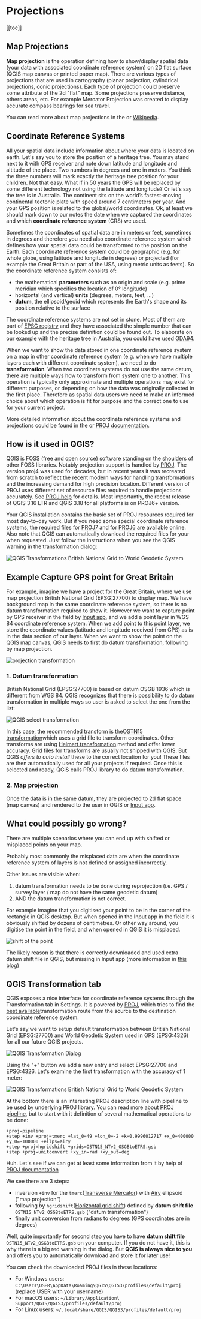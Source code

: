 # Projections <Badge text="Expert" type="error"/>

[[toc]]

## Map Projections

**Map projection** is the operation defining how to show/display spatial data (your data with associated coordinate reference system) on 2D flat surface (QGIS map canvas or printed paper map). There are various types of projections that are used in cartography (planar projection, cylindrical projections, conic projections). Each type of projection could preserve some attribute of the 2d "flat" map. Some projections preserve distance, others areas, etc. For example Mercator Projection was created to display accurate compass bearings for sea travel.

You can read more about map projections in the <QGISHelp ver="3.16" link="gentle_gis_introduction/coordinate_reference_systems.html#map-projection-in-detail" text="QGIS docs" /> or [Wikipedia](https://en.wikipedia.org/wiki/Map_projection).

## Coordinate Reference Systems

All your spatial data include information about where your data is located on earth. Let's say you to store the position of a heritage tree. You may stand next to it with GPS receiver and note down latitude and longitude and altitude of the place. Two numbers in degrees and one in meters. You think the three numbers will mark exactly the heritage tree position for your children. Not that easy. What if in 50 years the GPS will be replaced by some different technology not using the latitude and longitude? Or let's say the tree is in Australia. The continent sits on the world’s fastest-moving continental tectonic plate with speed around 7 centimeters per year. And your GPS position is related to the global/world coordinates. Ok, at least we should mark down to our notes the date when we captured the coordinates and which **coordinate reference system** (CRS) we used.

Sometimes the coordinates of spatial data are in meters or feet, sometimes in degrees and therefore you need also coordinate reference system which defines how your spatial data could be transformed to the position on the Earth. Each coordinate reference system could be geographic (e.g. for whole globe, using latitude and longitude in degrees) or projected (for example the Great Britain or part of the USA, using metric units as feets). So the coordinate reference system consists of:

 - the mathematical **parameters** such as an origin and scale (e.g. prime meridian which specifies the location of 0° longitude)
 - horizontal (and vertical) **units** (degrees, meters, feet, ...)
 - **datum**, the ellipsoid/geoid which represents the Earth's shape and its position relative to the surface

The coordinate reference systems are not set in stone. Most of them are part of [EPSG registry](https://en.wikipedia.org/wiki/EPSG_Geodetic_Parameter_Dataset) and they have associated the simple number that can be looked up and the precise definition could be found out. To elaborate on our example with the heritage tree in Australia, you could have used [GDA94](https://en.wikipedia.org/wiki/Geocentric_Datum_of_Australia_1994).

When we want to show the data stored in one coordinate reference system on a map in other coordinate reference system (e.g. when we have multiple layers each with different coordinate system), we need to do **transformation**. When two coordinate systems do not use the same datum, there are multiple ways how to transform from system one to another. This operation is typically only approximate and multiple operations may exist for different purposes, or depending on how the data was originally collected in the first place. Therefore as spatial data users we need to make an informed choice about which operation is fit for purpose and the correct one to use for your current project.

More detailed information about the coordinate reference systems and projections could be found in the <QGISHelp ver="3.16" link="gentle_gis_introduction/coordinate_reference_systems.html" text="QGIS online documentation" /> or [PROJ documentation](https://proj.org/operations/index.html).

## How is it used in QGIS?

QGIS is FOSS (free and open source) software standing on the shoulders of other FOSS libraries. Notably projection support is handled by [PROJ](https://proj.org). The version proj4 was used for decades, but in recent years it was recreated from scratch to reflect the recent modern ways for handling transformations and the increasing demand for high precision location. Different version of PROJ uses different set of resource files required to handle projections accurately. See [PROJ help](https://proj.org/resource_files.html) for details. Most importantly, the recent release of QGIS 3.16 LTR and QGIS 3.18 for all platforms is on PROJ6+ version.

Your QGIS installation contains the basic set of PROJ resources required for most day-to-day work. But if you need some special coordinate reference systems, the required files for [PROJ7](https://github.com/OSGeo/PROJ-data) and for [PROJ6](https://github.com/OSGeo/proj-datumgrid) are available online. Also note that QGIS can automatically download the required files for your when requested. Just follow the instructions when you see the QGIS warning in the transformation dialog:

![QGIS Transformations British National Grid to World Geodetic System](./QGIS_Transformations2.png)

## Example Capture GPS point for Great Britain  

For example, imagine we have a project for the Great Britain, where we use map projection British National Grid (EPSG:27700) to display map. We have background map in the same coordinate reference system, so there is no datum transformation required to show it. However we want to capture point by GPS receiver in the field by [Input app](https://inputapp.io), and we add a point layer in WGS 84 coordinate reference system. When we add point to this point layer, we store the coordinate values (latitude and longitude received from GPS) as is in the data section of our layer. When we want to show the point on the QGIS map canvas, QGIS needs to first do datum transformation, following by map projection.

![projection transformation](./projection_transformation.png)

### 1. Datum transformation

British National Grid (EPSG:27700) is based on datum OSGB 1936 which is different from WGS 84. QGIS recognizes that there is possibility to do datum transformation in multiple ways so user is asked to select the one from the list:

![QGIS select transformation](./transformations_qgis.png)

In this case, the recommended transform is the[OSTN15 transformation](https://www.ordnancesurvey.co.uk/business-government/tools-support/os-net/for-developers)which uses a grid file to transform coordinates. Other transforms are using [Helmert transformation](https://en.wikipedia.org/wiki/Helmert_transformation) method and offer lower accuracy. Grid files for transforms are usually not shipped with QGIS. But QGIS *offers to auto install* these to the correct location for you! These files are then automatically used for all your projects if required. Once this is selected and ready, QGIS calls PROJ library to do datum transformation.

### 2. Map projection

Once the data is in the same datum, they are projected to 2d flat space (map canvas) and rendered to the user in QGIS or [Input app](https://inputapp.io).

## What could possibly go wrong?

There are multiple scenarios where you can end up with shifted or misplaced points on your map.

Probably most commonly the misplaced data are when the coordinate reference system of layers is not defined or assigned incorrectly.

Other issues are visible when:
1. datum transformation needs to be done during reprojection (i.e. GPS / survey layer / map do not have the
same geodetic datum)
2. AND the datum transformation is not correct.

For example imagine that you digitised your point to be in the corner of the rectangle in QGIS desktop. But when opened in the Input app in the field it is obviously shifted by dozens of centimetres. Or other way around, you digitise the point in the field, and when opened in QGIS it is misplaced.

![shift of the point](./digitizing_shift.png)

The likely reason is that there is correctly downloaded and used extra datum shift file in QGIS, but missing in Input app (more information in [this blog](https://www.lutraconsulting.co.uk/blog/2021/04/21/projections-field/))

## QGIS Transformation tab

QGIS exposes a nice interface for coordinate reference systems through the Transformation tab in Settings. It is powered by [PROJ](https://proj.org/index.html), which tries to find the [best available](https://proj.org/operations/operations_computation.html)transformation route from the source to the destination coordinate reference system.

Let's say we want to setup default transformation between British National Grid (EPSG:27700) and World Geodetic System used in GPS (EPSG:4326) for all our future QGIS projects.

![QGIS Transformation Dialog](./QGIS_Transformations_Dialog.png)

Using the "+" button we add a new entry and select EPSG:27700 and EPSG:4326. Let's examine the first transformation with the accuracy of 1 meter:

![QGIS Transformations British National Grid to World Geodetic System](./QGIS_Transformations2.png)

At the bottom there is an interesting PROJ description line with pipeline to be used by underlying PROJ library. You can read more about [PROJ pipeline](https://proj.org/operations/pipeline.html), but to start with it definition of several mathematical operations to be done:

```
+proj=pipeline
+step +inv +proj=tmerc +lat_0=49 +lon_0=-2 +k=0.9996012717 +x_0=400000 +y_0=-100000 +ellps=airy
+step +proj=hgridshift +grids=OSTN15_NTv2_OSGBtoETRS.gsb
+step +proj=unitconvert +xy_in=rad +xy_out=deg
```

Huh. Let's see if we can get at least some information from it by help of [PROJ documentation](https://proj.org/)

We see there are 3 steps:
- inversion `+inv` for the `tmerc`([Transverse Mercator](https://proj.org/operations/projections/tmerc.html)) with [Airy](https://proj.org/operations/projections/airy.html?highlight=airy) ellipsoid ("map projection")
- following by `hgridshift`([Horizontal grid shift](https://proj.org/operations/transformations/hgridshift.html?highlight=hgridshift)) defined by **datum shift file** `OSTN15_NTv2_OSGBtoETRS.gsb` ("datum transformation")
- finally unit conversion from radians to degrees (GPS coordinates are in degrees)

Well, quite importantly for second step you have to have **datum shift file** `OSTN15_NTv2_OSGBtoETRS.gsb` on your computer. If you do not have it, this is why there is a big red warning in the dialog. But **QGIS is always nice to you** and offers you to automatically download and store it for later use!

You can check the downloaded PROJ files in these locations:

- For Windows users: `C:\Users\USER\AppData\Roaming\QGIS\QGIS3\profiles\default\proj` (replace USER with your username)
- For macOS users: `~/Library/Application\ Support/QGIS/QGIS3/profiles/default/proj`
- For Linux users: `~/.local/share/QGIS/QGIS3/profiles/default/proj`
